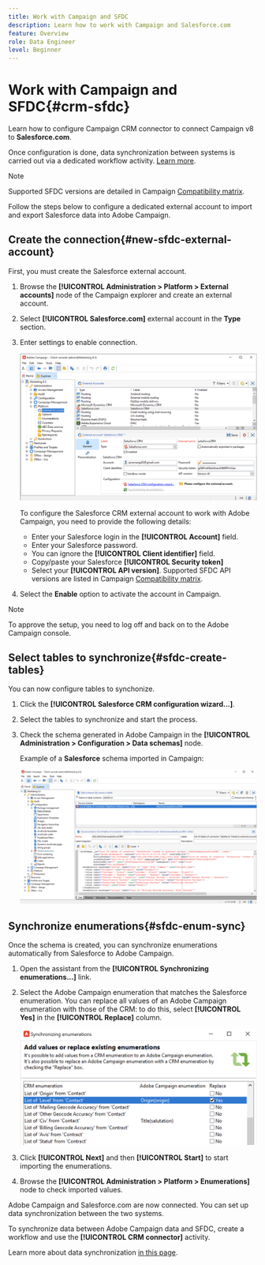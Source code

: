 ```yaml
---
title: Work with Campaign and SFDC
description: Learn how to work with Campaign and Salesforce.com
feature: Overview
role: Data Engineer
level: Beginner
---
```

# Work with Campaign and SFDC{#crm-sfdc}

Learn how to configure Campaign CRM connector to connect Campaign v8 to **Salesforce.com**.

Once configuration is done, data synchronization between systems is carried out via a dedicated workflow activity. [Learn more](crm-data-sync.md).

>[!NOTE]
>
>Supported SFDC versions are detailed in Campaign [Compatibility matrix](../start/compatibility-matrix.md).


Follow the steps below to configure a dedicated external account to import and export Salesforce data into Adobe Campaign. 

## Create the connection{#new-sfdc-external-account}

First, you must create the Salesforce external account.

1. Browse the **[!UICONTROL Administration > Platform > External accounts]** node of the Campaign explorer and create an external account.
1. Select **[!UICONTROL Salesforce.com]** external account in the **Type** section.
1. Enter settings to enable connection.
    
    ![](assets/sfdc-external-account.png)

    To configure the Salesforce CRM external account to work with Adobe Campaign, you need to provide the following details:

    * Enter your Salesforce login in the **[!UICONTROL Account]** field.
    * Enter your Salesforce password.
    * You can ignore the **[!UICONTROL Client identifier]** field.
    * Copy/paste your Salesforce **[!UICONTROL Security token]**
    * Select your **[!UICONTROL API version]**. Supported SFDC API versions are listed in Campaign [Compatibility matrix](../start/compatibility-matrix.md).

1. Select the **Enable** option to activate the account in Campaign.

>[!NOTE]
>
>To approve the setup, you need to log off and back on to the Adobe Campaign console.

## Select tables to synchronize{#sfdc-create-tables}

You can now configure tables to synchonize.

1. Click the **[!UICONTROL Salesforce CRM configuration wizard...]**.
1. Select the tables to synchronize and start the process.
1. Check the schema generated in Adobe Campaign in the **[!UICONTROL Administration > Configuration > Data schemas]** node.

   Example of a **Salesforce** schema imported in Campaign:

   ![](assets/sfdc-schemas.png)

## Synchronize enumerations{#sfdc-enum-sync}

Once the schema is created, you can synchronize enumerations automatically from Salesforce to Adobe Campaign.

1. Open the assistant from the  **[!UICONTROL Synchronizing enumerations...]** link. 
1. Select the Adobe Campaign enumeration that matches the Salesforce enumeration. 
    You can replace all values of an Adobe Campaign enumeration with those of the CRM: to do this, select **[!UICONTROL Yes]** in the **[!UICONTROL Replace]** column.

   ![](assets/sfdc-enum.png)

1. Click **[!UICONTROL Next]** and then **[!UICONTROL Start]** to start importing the enumerations.

1. Browse the **[!UICONTROL Administration > Platform > Enumerations]** node to check imported values.


Adobe Campaign and Salesforce.com are now connected. You can set up data synchronization between the two systems. 

To synchronize data between Adobe Campaign data and SFDC, create a workflow and use the **[!UICONTROL CRM connector]** activity.

Learn more about data synchronization [in this page](crm-data-sync.md).
